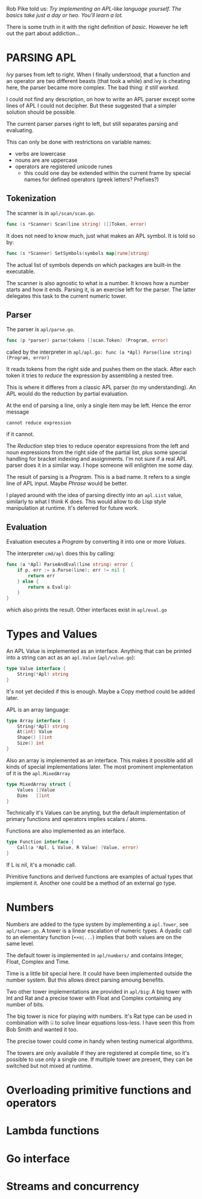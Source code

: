 Rob Pike told us: *Try implementing an APL-like language yourself. 
The basics take just a day or two. You'll learn a lot.*

There is some truth in it with the right definition of *basic*. However he left out the part about addiction...

# PARSING APL
*Ivy* parses from left to right. 
When I finally understood, that a function and an operator are two different beasts (that took a while) 
and ivy is cheating here, the parser became more complex.
The bad thing: *it still worked*.

I could not find any description, on how to write an APL parser except some lines of APL I could not decipher.
But these suggested that a simpler solution should be possible.

The current parser parses right to left, but still separates parsing and evaluating.

This can only be done with restrictions on variable names:
- verbs are lowercase
- nouns are are uppercase
- operators are registered unicode runes
  - this could one day be extended within the current frame by special names for defined operators (greek letters? Prefixes?)

## Tokenization
The scanner is in `apl/scan/scan.go`. 
```go
func (s *Scanner) Scan(line string) ([]Token, error)
```
It does not need to know much, just what makes an APL symbol.
It is told so by:
```go
func (s *Scanner) SetSymbols(symbols map[rune]string)
```
The actual list of symbols depends on which packages are built-in the executable.

The scanner is also agnostic to what is a number. 
It knows how a number starts and how it ends.
Parsing it, is an exercise left for the parser.
The latter delegates this task to the current numeric tower.

## Parser
The parser is `apl/parse.go`.
```go
func (p *parser) parse(tokens []scan.Token) (Program, error)
```
called by the interpreter in `apl/apl.go: func (a *Apl) Parse(line string) (Program, error)`

It reads tokens from the right side and pushes them on the stack.
After each token it tries to *reduce* the expression by assembling a nested tree.

This is where it differes from a classic APL parser (to my understanding).
An APL would do the reduction by partial evaluation.

At the end of parsing a line, only a single item may be left. Hence the error message
```
cannot reduce expression
```
if it cannot.

The *Reduction* step tries to reduce operator expressions from the left 
and noun expressions from the right side of the partial list, plus some special handling for bracket indexing and assignments.
I'm not sure if a real APL parser does it in a similar way.
I hope someone will enlighten me some day.

The result of parsing is a *Program*. This is a bad name.
It refers to a single line of APL input. Maybe *Phrase* would be better.

I played around with the idea of parsing directly into an `apl.List` value, similarly to what I think K does.
This would allow to do Lisp style manipulation at runtime.
It's deferred for future work.

## Evaluation
Evaluation executes a *Program* by converting it into one or more *Values*.

The interpreter `cmd/apl` does this by calling:
```go
func (a *Apl) ParseAndEval(line string) error {
	if p, err := a.Parse(line); err != nil {
		return err
	} else {
		return a.Eval(p)
	}
}
```
which also prints the result.
Other interfaces exist in `apl/eval.go`

# Types and Values
An APL Value is implemented as an interface.
Anything that can be printed into a string can act as an `apl.Value` (`apl/value.go`):
```go
type Value interface {
	String(*Apl) string
}
```
It's not yet decided if this is enough. Maybe a Copy method could be added later.

APL is an array language:
```go
type Array interface {
	String(*Apl) string
	At(int) Value
	Shape() []int
	Size() int
}
```
Also an array is implemented as an interface. This makes it possible add all kinds of special implementations later.
The most prominent implementation of it is the `apl.MixedArray`
```go
type MixedArray struct {
	Values []Value
	Dims   []int
}
```
Technically it's Values can be anyting, but the default implementation of primary functions and operators implies scalars / atoms.

Functions are also implemented as an interface.
```go
type Function interface {
	Call(a *Apl, L Value, R Value) (Value, error)
}
```
If L is nil, it's a monadic call.

Primitive functions and derived functions are examples of actual types that implement it.
Another one could be a method of an external go type.


# Numbers
Numbers are added to the type system by implementing a `apl.Tower`, see `apl/tower.go`.
A tower is a linear escalation of numeric types.
A dyadic call to an elementary function (`+×⍟⌊...`) implies that both values are on the same level.

The default tower is implemented in `apl/numbers/` and contains Integer, Float, Complex and Time.

Time is a little bit special here. It could have been implemented outside the number system.
But this allows direct parsing amoung benefits.

Two other tower implementations are provided in `apl/big`:
A big tower with Int and Rat and a precise tower with Float and Complex containing any number of bits.

The big tower is nice for playing with numbers.
It's Rat type can be used in combination with ⌹ to solve linear equations loss-less.
I have seen this from Bob Smith and wanted it too.

The precise tower could come in handy when testing numerical algorithms.

The towers are only available if they are registered at compile time, so it's possible to use only a single one.
If multiple tower are present, they can be switched but not mixed at runtime.

# Overloading primitive functions and operators
# Lambda functions
# Go interface
# Streams and concurrency
